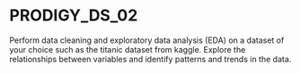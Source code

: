# PRODIGY_DS_02

Perform data cleaning and exploratory data analysis (EDA) on a dataset of your choice such as the titanic dataset from kaggle. Explore the relationships between variables and identify patterns and trends in the data.
